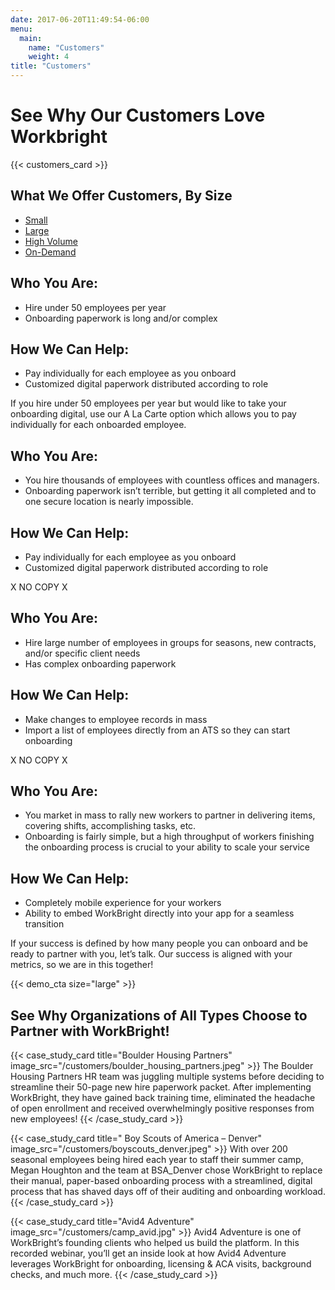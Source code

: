 ```yaml
---
date: 2017-06-20T11:49:54-06:00
menu:
  main:
    name: "Customers"
    weight: 4
title: "Customers"
---
```


# See Why Our Customers Love Workbright

{{< customers_card >}}

## What We Offer Customers, By Size

<div class='info-tabs'>
  <div class='row'>
    <div class='col-sm-4'>
      <div class='tab-container' style=''>
        <ul class="nav nav-tabs" role="tablist">
          <li class="nav-item">
            <a class="nav-link active" data-toggle="tab" href="#home" role="tab">Small</a>
          </li>
          <li class="nav-item">
            <a class="nav-link" data-toggle="tab" href="#profile" role="tab">Large</a>
          </li>
          <li class="nav-item">
            <a class="nav-link" data-toggle="tab" href="#messages" role="tab">High Volume</a>
          </li>
          <li class="nav-item">
            <a class="nav-link" data-toggle="tab" href="#settings" role="tab">On-Demand</a>
          </li>
        </ul>
      </div>
    </div>
    <div class='col-sm-8'>
      <div class="tab-content">
        <div class="tab-pane active" id="home" role="tabpanel">
          <h2>Who You Are:</h2>
          <ul>
            <li>Hire under 50 employees per year</li>
            <li>Onboarding paperwork is long and/or complex</li>
          </ul>
          <h2>How We Can Help:</h2>
          <ul>
            <li>Pay individually for each employee as you onboard</li>
            <li>Customized digital paperwork distributed according to role</li>
          </ul>
          <p>
            If you hire under 50 employees per year but would like to take your onboarding digital, use our A La Carte option which allows you to pay individually for each onboarded employee.
          </p>
        </div>
        <div class="tab-pane" id="profile" role="tabpanel">
          <h2>Who You Are:</h2>
          <ul>
            <li>You hire thousands of employees with countless offices and managers.</li>
            <li>Onboarding paperwork isn’t terrible, but getting it all completed and to one secure location is nearly impossible.</li>
          </ul>
          <h2>How We Can Help:</h2>
          <ul>
            <li>Pay individually for each employee as you onboard</li>
            <li>Customized digital paperwork distributed according to role</li>
          </ul>
          <p>
            X NO COPY X
          </p>
        </div>
        <div class="tab-pane" id="messages" role="tabpanel">
          <h2>Who You Are:</h2>
          <ul>
            <li>Hire large number of employees in groups for seasons, new contracts, and/or specific client needs</li>
            <li>Has complex onboarding paperwork</li>
          </ul>
          <h2>How We Can Help:</h2>
          <ul>
            <li>Make changes to employee records in mass</li>
            <li>Import a list of employees directly from an ATS so they can start onboarding</li>
          </ul>
          <p>
            X NO COPY X
          </p>
        </div>
        <div class="tab-pane" id="settings" role="tabpanel">
        <h2>Who You Are:</h2>
        <ul>
          <li>You market in mass to rally new workers to partner in delivering items, covering shifts, accomplishing tasks, etc.</li>
          <li>Onboarding is fairly simple, but a high throughput of workers finishing the onboarding process is crucial to your ability to scale your service</li>
        </ul>
        <h2>How We Can Help:</h2>
        <ul>
          <li>Completely mobile experience for your workers</li>
          <li>Ability to embed WorkBright directly into your app for a seamless transition</li>
        </ul>
        <p>
          If your success is defined by how many people you can onboard and be ready to partner with you, let’s talk. Our success is aligned with your metrics, so we are in this together! 
        </p>
        </div>
      </div>
    </div>
  </div>
</div>


{{< demo_cta size="large" >}}

## See Why Organizations of All Types Choose to Partner with WorkBright!

{{< case_study_card title="Boulder Housing Partners" image_src="/customers/boulder_housing_partners.jpeg" >}}
The Boulder Housing Partners HR team was juggling multiple systems before deciding to streamline their 50-page new hire paperwork packet. After implementing WorkBright, they have gained back training time, eliminated the headache of open enrollment and received overwhelmingly positive responses from new employees!
{{< /case_study_card >}}

{{< case_study_card title=" Boy Scouts of America – Denver" image_src="/customers/boyscouts_denver.jpeg" >}}
With over 200 seasonal employees being hired each year to staff their summer camp, Megan Houghton and the team at BSA_Denver chose WorkBright to replace their manual, paper-based onboarding process with a streamlined, digital process that has shaved days off of their auditing and onboarding workload.
{{< /case_study_card >}}

{{< case_study_card title="Avid4 Adventure" image_src="/customers/camp_avid.jpg" >}}
Avid4 Adventure is one of WorkBright’s founding clients who helped us build the platform. In this recorded webinar, you’ll get an inside look at how Avid4 Adventure leverages WorkBright for onboarding, licensing & ACA visits, background checks, and much more.
{{< /case_study_card >}}